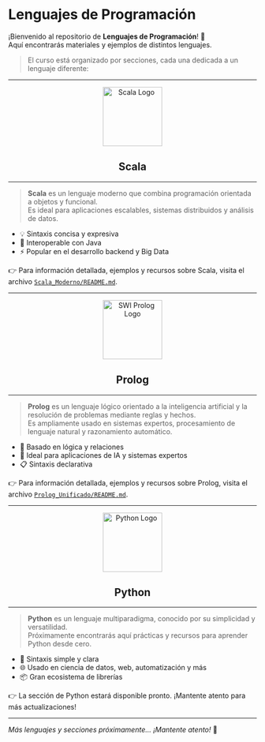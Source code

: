 # Lenguajes de Programación

¡Bienvenido al repositorio de **Lenguajes de Programación**! 🚀  
Aquí encontrarás materiales y ejemplos de distintos lenguajes.

> El curso está organizado por secciones, cada una dedicada a un lenguaje diferente:

---

<p align="center">
  <img src="https://upload.wikimedia.org/wikipedia/commons/3/39/Scala-full-color.svg" alt="Scala Logo" width="120"/>
</p>

<h2 align="center">Scala</h2>

---

> **Scala** es un lenguaje moderno que combina programación orientada a objetos y funcional.  
> Es ideal para aplicaciones escalables, sistemas distribuidos y análisis de datos.

- 💡 Sintaxis concisa y expresiva
- 🔗 Interoperable con Java
- ⚡ Popular en el desarrollo backend y Big Data

👉 Para información detallada, ejemplos y recursos sobre Scala, visita el archivo [`Scala_Moderno/README.md`](./Scala_Moderno/README.md).

---

<p align="center">
<img src="https://www.swi-prolog.org/icons/swipl.png" alt="SWI Prolog Logo" width="120"/>
</p>
<h2 align="center">Prolog</h2>

---

> **Prolog** es un lenguaje lógico orientado a la inteligencia artificial y la resolución de problemas mediante reglas y hechos.  
> Es ampliamente usado en sistemas expertos, procesamiento de lenguaje natural y razonamiento automático.

- 🔎 Basado en lógica y relaciones
- 🧠 Ideal para aplicaciones de IA y sistemas expertos
- 📋 Sintaxis declarativa

👉 Para información detallada, ejemplos y recursos sobre Prolog, visita el archivo [`Prolog_Unificado/README.md`](./Prolog_Unificado/README.md).

---

<p align="center">
  <img src="https://upload.wikimedia.org/wikipedia/commons/c/c3/Python-logo-notext.svg" alt="Python Logo" width="120"/>
</p>

<h2 align="center">Python</h2>

---

> **Python** es un lenguaje multiparadigma, conocido por su simplicidad y versatilidad.  
> Próximamente encontrarás aquí prácticas y recursos para aprender Python desde cero.

- 🐍 Sintaxis simple y clara
- 🌐 Usado en ciencia de datos, web, automatización y más
- 📦 Gran ecosistema de librerías

👉 La sección de Python estará disponible pronto. ¡Mantente atento para más actualizaciones!

---

_Más lenguajes y secciones próximamente... ¡Mantente atento!_ 👀
